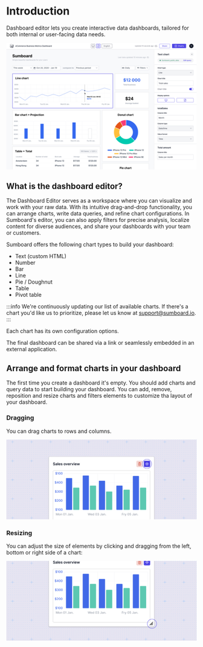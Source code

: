 # Introduction
Dashboard editor lets you create interactive data dashboards, tailored for both internal or user-facing data needs. 

![Sumboard dashboard editor](dashboard-editor.jpg)

## What is the dashboard editor?
The Dashboard Editor serves as a workspace where you can visualize and work with your raw data. With its intuitive drag-and-drop functionality, you can arrange charts, write data queries, and refine chart configurations. In Sumboard's editor, you can also apply filters for precise analysis, localize content for diverse audiences, and share your dashboards with your team or customers.

Sumboard offers the following chart types to build your dashboard:
- Text (custom HTML)
- Number
- Bar
- Line
- Pie / Doughnut
- Table
- Pivot table

:::info
We're continuously updating our list of available charts. If there's a chart you'd like us to prioritize, please let us know at support@sumboard.io.
:::

Each chart has its own configuration options.

The final dashboard can be shared via a link or seamlessly embedded in an external application. 

## Arrange and format charts in your dashboard
The first time you create a dashboard it's empty. You should add charts and query data to start building your dashboard. You can add, remove, reposition and resize charts and filters elements to customize tha layout of your dashboard. 

### Dragging
You can drag charts to rows and columns.

![Move a chart](chart-move.jpg)

### Resizing
You can adjust the size of elements by clicking and dragging from the left, bottom or right side of a chart:

![Resize a chart](resize.jpg)

